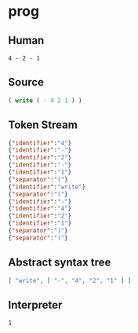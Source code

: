 # prog
## Human
```
4 - 2 - 1
```
## Source
```lisp
( write ( - 4 2 1 ) ) 
```
## Token Stream
```json
{"identifier":"4"}
{"identifier":"-"}
{"identifier":"2"}
{"identifier":"-"}
{"identifier":"1"}
{"separator":"("}
{"identifier":"write"}
{"separator":"("}
{"identifier":"-"}
{"identifier":"4"}
{"identifier":"2"}
{"identifier":"1"}
{"separator":")"}
{"separator":")"}
```
## Abstract syntax tree
```json
[ "write", [ "-", "4", "2", "1" ] ]
```
## Interpreter
```bash
1
```